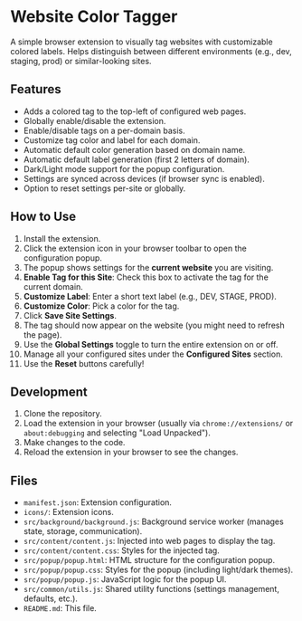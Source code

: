 # Website Color Tagger

A simple browser extension to visually tag websites with customizable colored labels.
Helps distinguish between different environments (e.g., dev, staging, prod) or similar-looking sites.

## Features

*   Adds a colored tag to the top-left of configured web pages.
*   Globally enable/disable the extension.
*   Enable/disable tags on a per-domain basis.
*   Customize tag color and label for each domain.
*   Automatic default color generation based on domain name.
*   Automatic default label generation (first 2 letters of domain).
*   Dark/Light mode support for the popup configuration.
*   Settings are synced across devices (if browser sync is enabled).
*   Option to reset settings per-site or globally.

## How to Use

1.  Install the extension.
2.  Click the extension icon in your browser toolbar to open the configuration popup.
3.  The popup shows settings for the **current website** you are visiting.
4.  **Enable Tag for this Site**: Check this box to activate the tag for the current domain.
5.  **Customize Label**: Enter a short text label (e.g., DEV, STAGE, PROD).
6.  **Customize Color**: Pick a color for the tag.
7.  Click **Save Site Settings**.
8.  The tag should now appear on the website (you might need to refresh the page).
9.  Use the **Global Settings** toggle to turn the entire extension on or off.
10. Manage all your configured sites under the **Configured Sites** section.
11. Use the **Reset** buttons carefully!

## Development

1.  Clone the repository.
2.  Load the extension in your browser (usually via `chrome://extensions/` or `about:debugging` and selecting "Load Unpacked").
3.  Make changes to the code.
4.  Reload the extension in your browser to see the changes.

## Files

*   `manifest.json`: Extension configuration.
*   `icons/`: Extension icons.
*   `src/background/background.js`: Background service worker (manages state, storage, communication).
*   `src/content/content.js`: Injected into web pages to display the tag.
*   `src/content/content.css`: Styles for the injected tag.
*   `src/popup/popup.html`: HTML structure for the configuration popup.
*   `src/popup/popup.css`: Styles for the popup (including light/dark themes).
*   `src/popup/popup.js`: JavaScript logic for the popup UI.
*   `src/common/utils.js`: Shared utility functions (settings management, defaults, etc.).
*   `README.md`: This file. 